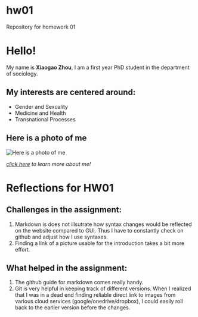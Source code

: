 # hw01
Repository for homework 01

# Hello!

My name is **Xiaogao Zhou**, I am a first year PhD student in the department of sociology. 

## My interests are centered around:

* Gender and Sexuality
* Medicine and Health
* Transnational Processes

## Here is a photo of me

![Here is a photo of me](https://sociology.uchicago.edu/sites/sociology.uchicago.edu/files/styles/columnwidth-wider/public/uploads/images/XiaogaoZ.jpg)

*[click here](https://sociology.uchicago.edu/directory/xiaogao-zhou) to learn more about me!*

# Reflections for HW01

## Challenges in the assignment:

1. Markdown is does not illsutrate how syntax changes would be reflected on the website compared to GUI. Thus I have to constantly check on github and adjust how I use syntaxes. 
1. Finding a link of a picture usable for the introduction takes a bit more effort.

## What helped in the assignment:

1. The github guide for markdown comes really handy. 
1. Git is very helpful in keeping track of different versions. When I realized that I was in a dead end finding reliable direct link to images from various cloud services (google/onedrive/dropbox), I could easily roll back to the earlier version before the changes. 